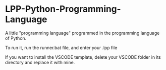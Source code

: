 # LPP-Python-Programming-Language
A little "programming language" programmed in the programming language of Python.


To run it, run the runner.bat file, and enter your .lpp file

If you want to install the VSCODE template, delete your VSCODE folder in its directory and replace it with mine.
